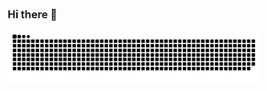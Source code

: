 ## Hi there 👋

<picture>
  <source media="(prefers-color-scheme: dark)" srcset="https://raw.githubusercontent.com/justin4evercool/justin4evercool/output/github-snake-dark.svg" />
  <source media="(prefers-color-scheme: light)" srcset="https://raw.githubusercontent.com/justin4evercool/justin4evercool/output/github-snake.svg" />
  <img alt="github-snake" src="https://raw.githubusercontent.com/justin4evercool/justin4evercool/output/github-snake.svg" />
</picture>
